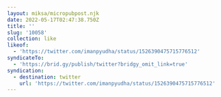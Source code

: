 ```yaml
---
layout: miksa/micropubpost.njk
date: 2022-05-17T02:47:38.750Z
title: ''
slug: '10058'
collection: like
likeof:
  - 'https://twitter.com/imanpyudha/status/1526390475715776512'
syndicateTo:
  - 'https://brid.gy/publish/twitter?bridgy_omit_link=true'
syndication:
  - destination: twitter
    url: 'https://twitter.com/imanpyudha/status/1526390475715776512'
---
```


